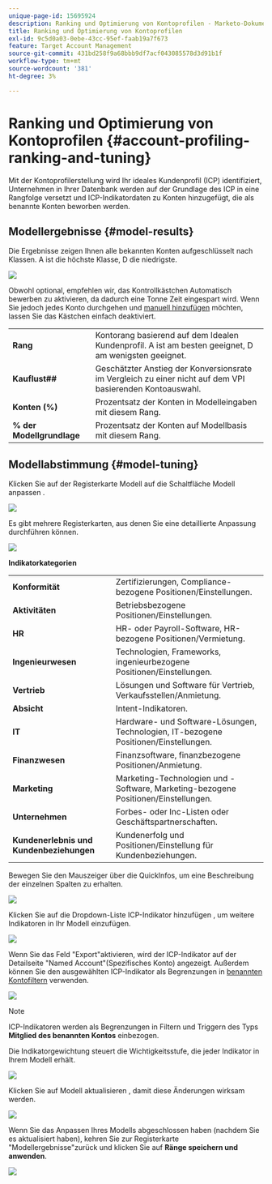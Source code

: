```yaml
---
unique-page-id: 15695924
description: Ranking und Optimierung von Kontoprofilen - Marketo-Dokumente - Produktdokumentation
title: Ranking und Optimierung von Kontoprofilen
exl-id: 9c5d0a03-0ebe-43cc-95ef-faab19a7f673
feature: Target Account Management
source-git-commit: 431bd258f9a68bbb9df7acf043085578d3d91b1f
workflow-type: tm+mt
source-wordcount: '381'
ht-degree: 3%

---
```


# Ranking und Optimierung von Kontoprofilen {#account-profiling-ranking-and-tuning}

Mit der Kontoprofilerstellung wird Ihr ideales Kundenprofil (ICP) identifiziert, Unternehmen in Ihrer Datenbank werden auf der Grundlage des ICP in eine Rangfolge versetzt und ICP-Indikatordaten zu Konten hinzugefügt, die als benannte Konten beworben werden.

## Modellergebnisse {#model-results}

Die Ergebnisse zeigen Ihnen alle bekannten Konten aufgeschlüsselt nach Klassen. A ist die höchste Klasse, D die niedrigste.

![](assets/results.png)

Obwohl optional, empfehlen wir, das Kontrollkästchen Automatisch bewerben zu aktivieren, da dadurch eine Tonne Zeit eingespart wird. Wenn Sie jedoch jedes Konto durchgehen und [manuell hinzufügen](/help/marketo/product-docs/target-account-management/target/named-accounts/discover-accounts.md#discover-crm-accounts) möchten, lassen Sie das Kästchen einfach deaktiviert.

<table> 
 <tbody> 
  <tr> 
   <td><strong>Rang</strong></td> 
   <td> 
    <div>
      Kontorang basierend auf dem Idealen Kundenprofil. A ist am besten geeignet, D am wenigsten geeignet. 
    </div></td> 
  </tr> 
  <tr> 
   <td><strong>Kauflust##</strong></td> 
   <td> 
    <div>
      Geschätzter Anstieg der Konversionsrate im Vergleich zu einer nicht auf dem VPI basierenden Kontoauswahl. 
    </div></td> 
  </tr> 
  <tr> 
   <td><strong>Konten (%)</strong></td> 
   <td> 
    <div>
      Prozentsatz der Konten in Modelleingaben mit diesem Rang. 
    </div></td> 
  </tr> 
  <tr> 
   <td><strong>% der Modellgrundlage</strong></td> 
   <td> 
    <div>
      Prozentsatz der Konten auf Modellbasis mit diesem Rang. 
    </div></td> 
  </tr> 
 </tbody> 
</table>

## Modellabstimmung {#model-tuning}

Klicken Sie auf der Registerkarte Modell auf die Schaltfläche Modell anpassen .

![](assets/two.png)

Es gibt mehrere Registerkarten, aus denen Sie eine detaillierte Anpassung durchführen können.

![](assets/tuning-page.png)

**Indikatorkategorien**

<table> 
 <tbody> 
  <tr> 
   <td><strong>Konformität</strong></td> 
   <td> 
    <div>
      Zertifizierungen, Compliance-bezogene Positionen/Einstellungen. 
    </div></td> 
  </tr> 
  <tr> 
   <td><strong>Aktivitäten</strong></td> 
   <td> 
    <div>
      Betriebsbezogene Positionen/Einstellungen. 
    </div></td> 
  </tr> 
  <tr> 
   <td><strong>HR</strong></td> 
   <td> 
    <div>
      HR- oder Payroll-Software, HR-bezogene Positionen/Vermietung.
    </div></td> 
  </tr> 
  <tr> 
   <td><strong>Ingenieurwesen</strong></td> 
   <td> 
    <div>
      Technologien, Frameworks, ingenieurbezogene Positionen/Einstellungen. 
    </div></td> 
  </tr> 
  <tr> 
   <td><strong>Vertrieb</strong></td> 
   <td> 
    <div>
      Lösungen und Software für Vertrieb, Verkaufsstellen/Anmietung. 
    </div></td> 
  </tr> 
  <tr> 
   <td><strong>Absicht</strong></td> 
   <td> 
    <div>
      Intent-Indikatoren. 
    </div></td> 
  </tr> 
  <tr> 
   <td><strong>IT</strong></td> 
   <td> 
    <div>
      Hardware- und Software-Lösungen, Technologien, IT-bezogene Positionen/Einstellungen.
    </div></td> 
  </tr> 
  <tr> 
   <td><strong>Finanzwesen</strong></td> 
   <td> 
    <div>
      Finanzsoftware, finanzbezogene Positionen/Anmietung. 
    </div></td> 
  </tr> 
  <tr> 
   <td><strong>Marketing</strong></td> 
   <td> 
    <div>
      Marketing-Technologien und -Software, Marketing-bezogene Positionen/Einstellungen. 
    </div></td> 
  </tr> 
  <tr> 
   <td><strong>Unternehmen</strong></td> 
   <td> 
    <div>
      Forbes- oder Inc-Listen oder Geschäftspartnerschaften. 
    </div></td> 
  </tr> 
  <tr> 
   <td><strong>Kundenerlebnis und Kundenbeziehungen</strong></td> 
   <td> 
    <div>
      Kundenerfolg und Positionen/Einstellung für Kundenbeziehungen.
    </div></td> 
  </tr> 
 </tbody> 
</table>

Bewegen Sie den Mauszeiger über die QuickInfos, um eine Beschreibung der einzelnen Spalten zu erhalten.

![](assets/tool-tip.png)

Klicken Sie auf die Dropdown-Liste ICP-Indikator hinzufügen , um weitere Indikatoren in Ihr Modell einzufügen.

![](assets/add-icp.png)

Wenn Sie das Feld &quot;Export&quot;aktivieren, wird der ICP-Indikator auf der Detailseite &quot;Named Account&quot;(Spezifisches Konto) angezeigt. Außerdem können Sie den ausgewählten ICP-Indikator als Begrenzungen in [benannten Kontofiltern](/help/marketo/product-docs/target-account-management/engage/account-filters.md) verwenden.

![](assets/export.png)

>[!NOTE]
>
>ICP-Indikatoren werden als Begrenzungen in Filtern und Triggern des Typs **Mitglied des benannten Kontos** einbezogen.

Die Indikatorgewichtung steuert die Wichtigkeitsstufe, die jeder Indikator in Ihrem Modell erhält.

![](assets/weightage.png)

Klicken Sie auf Modell aktualisieren , damit diese Änderungen wirksam werden.

![](assets/refresh-button.png)

Wenn Sie das Anpassen Ihres Modells abgeschlossen haben (nachdem Sie es aktualisiert haben), kehren Sie zur Registerkarte &quot;Modellergebnisse&quot;zurück und klicken Sie auf **Ränge speichern und anwenden**.

![](assets/ranks.png)
